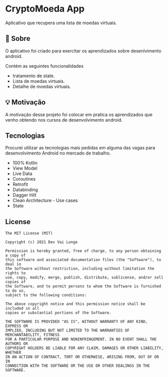 
# CryptoMoeda App
Aplicativo que recupera uma lista de moedas virtuais.

## :scroll: Sobre
O aplicativo foi criado para exercitar os aprendizados sobre desenlvimento android.

Contém as seguintes funcionalidades
* tratamento de state.
* Lista de moedas virtuais.
* Detalhe de moedas virtuais.

## :bulb: Motivação
A motivação desse projeto foi colocar em pratica os aprendizados que venho obtendo nos cursos de desenvolvimento android.

## Tecnologias
Procurei utilizar as tecnologias mais pedidas em alguma das vagas para desenvolvimento Android no mercado de trabalho.
* 100% Kotlin
* View Model
* Live Data
* Coroutines
* Retrofit
* Databinding
* Dagger Hilt
* Clean Architecture - Use cases
* State

## License
```
The MIT License (MIT)

Copyright (c) 2021 Dev Vai Longe

Permission is hereby granted, free of charge, to any person obtaining a copy of
this software and associated documentation files (the "Software"), to deal in
the Software without restriction, including without limitation the rights to
use, copy, modify, merge, publish, distribute, sublicense, and/or sell copies of
the Software, and to permit persons to whom the Software is furnished to do so,
subject to the following conditions:

The above copyright notice and this permission notice shall be included in all
copies or substantial portions of the Software.

THE SOFTWARE IS PROVIDED "AS IS", WITHOUT WARRANTY OF ANY KIND, EXPRESS OR
IMPLIED, INCLUDING BUT NOT LIMITED TO THE WARRANTIES OF MERCHANTABILITY, FITNESS
FOR A PARTICULAR PURPOSE AND NONINFRINGEMENT. IN NO EVENT SHALL THE AUTHORS OR
COPYRIGHT HOLDERS BE LIABLE FOR ANY CLAIM, DAMAGES OR OTHER LIABILITY, WHETHER
IN AN ACTION OF CONTRACT, TORT OR OTHERWISE, ARISING FROM, OUT OF OR IN
CONNECTION WITH THE SOFTWARE OR THE USE OR OTHER DEALINGS IN THE SOFTWARE.
```

